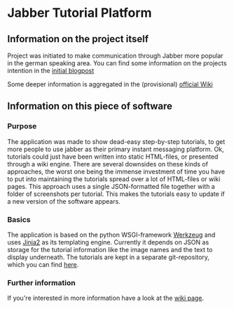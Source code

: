 Jabber Tutorial Platform
========================

Information on the project itself
---------------------------------
Project was initiated to make communication through Jabber more popular in the german speaking area.
You can find some information on the projects intention in the [initial blogpost](http://www.zeroathome.de/wordpress/jabber-ein-problem-und-ein-losungsversuch/)

Some deeper information is aggregated in the (provisional) [official Wiki](http://wiki.firefly-it.de/doku.php/jabber-projekt)

Information on this piece of software
-------------------------------------

### Purpose
The application was made to show dead-easy step-by-step tutorials, to get more people to use jabber as their primary instant messaging platform.
Ok, tutorials could just have been written into static HTML-files, or presented through a wiki engine. There are several downsides on these kinds of approaches, the worst one being the immense investment of time you have to put into maintaining the tutorials spread over a lot of HTML-files or wiki pages.
This approach uses a single JSON-formatted file together with a folder of screenshots per tutorial. This makes the tutorials easy to update if a new version of the software appears.

### Basics
The application is based on the python WSGI-framework [Werkzeug](http://werkzeug.pocoo.org) and uses [Jinja2](http://jinja.pocoo.org/2/) as its templating engine.
Currently it depends on JSON as storage for the tutorial information like the image names and the text to display underneath. The tutorials are kept in a separate git-repository, which you can find [here](http://github.com/zeroathome/jabber-tutorials).

### Further information
If you're interested in more information have a look at the [wiki page](http://wiki.firefly-it.de/doku.php/jabber-projekt/app).
